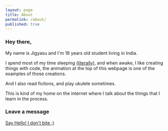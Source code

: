 ```yaml
---
layout: page
title: About
permalink: /about/
published: true
---
```


### Hey there,

My name is Jigyasu and I'm 18 years old student living in India.

I spend most of my time sleeping [(literally)](https://www.dreams.co.uk/sleep-matters-club/your-life-in-numbers-infographic/#:~:text=The%20average%20person%20spends%20about,12%2C045%20days%20spent%20in%20bed!), and when awake, I like creating things with code, the animation at the top of this webpage is one of the examples of those creations.

And I also read fictions, and play ukulele sometimes.

This is kind of my home on the internet where I talk about the things that I learn in the process.

### Leave a message

[Say Hello! I don't bite ;)](https://forms.gle/7sShsaN6Bz5pczzd7)
